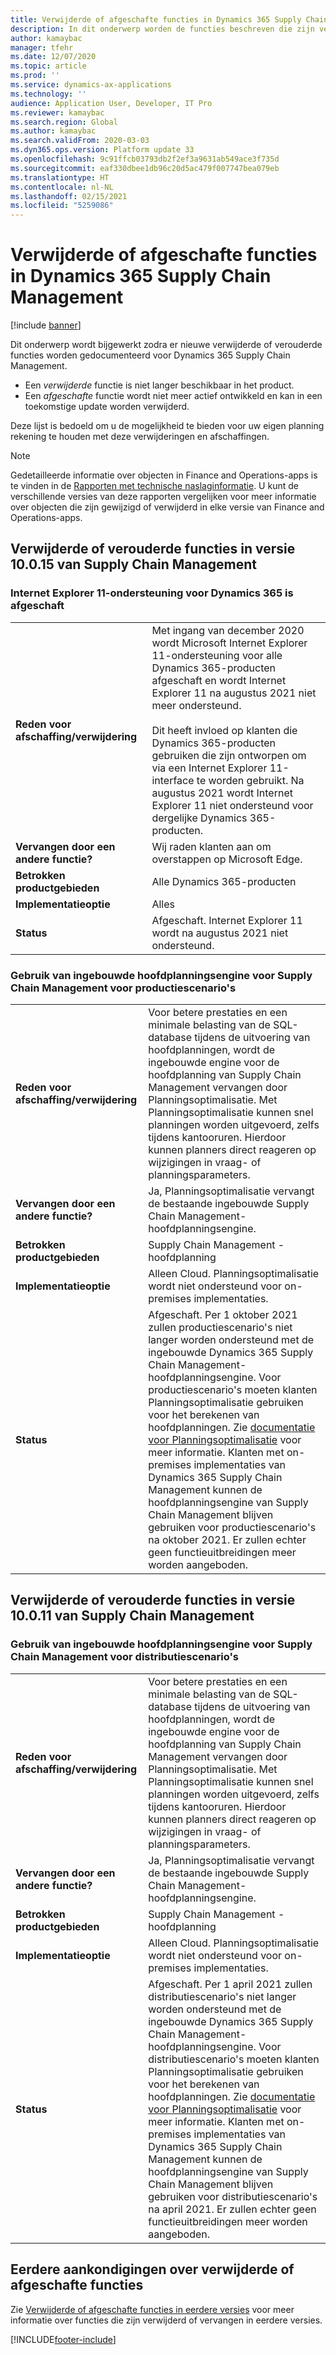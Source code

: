 ```yaml
---
title: Verwijderde of afgeschafte functies in Dynamics 365 Supply Chain Management
description: In dit onderwerp worden de functies beschreven die zijn verwijderd of die zijn gepland voor verwijdering in Dynamics 365 Supply Chain Management.
author: kamaybac
manager: tfehr
ms.date: 12/07/2020
ms.topic: article
ms.prod: ''
ms.service: dynamics-ax-applications
ms.technology: ''
audience: Application User, Developer, IT Pro
ms.reviewer: kamaybac
ms.search.region: Global
ms.author: kamaybac
ms.search.validFrom: 2020-03-03
ms.dyn365.ops.version: Platform update 33
ms.openlocfilehash: 9c91ffcb03793db2f2ef3a9631ab549ace3f735d
ms.sourcegitcommit: eaf330dbee1db96c20d5ac479f007747bea079eb
ms.translationtype: HT
ms.contentlocale: nl-NL
ms.lasthandoff: 02/15/2021
ms.locfileid: "5259086"
---
```

# <a name="removed-or-deprecated-features-in-dynamics-365-supply-chain-management"></a>Verwijderde of afgeschafte functies in Dynamics 365 Supply Chain Management

[!include [banner](../includes/banner.md)]

Dit onderwerp wordt bijgewerkt zodra er nieuwe verwijderde of verouderde functies worden gedocumenteerd voor Dynamics 365 Supply Chain Management.

- Een *verwijderde* functie is niet langer beschikbaar in het product.
- Een *afgeschafte* functie wordt niet meer actief ontwikkeld en kan in een toekomstige update worden verwijderd.

Deze lijst is bedoeld om u de mogelijkheid te bieden voor uw eigen planning rekening te houden met deze verwijderingen en afschaffingen.

> [!NOTE]
> Gedetailleerde informatie over objecten in Finance and Operations-apps is te vinden in de [Rapporten met technische naslaginformatie](https://docs.microsoft.com/dynamics/s-e/). U kunt de verschillende versies van deze rapporten vergelijken voor meer informatie over objecten die zijn gewijzigd of verwijderd in elke versie van Finance and Operations-apps.

## <a name="features-removed-or-deprecated-in-the-supply-chain-management-10015-release"></a>Verwijderde of verouderde functies in versie 10.0.15 van Supply Chain Management

### <a name="internet-explorer-11-support-for-dynamics-365-is-deprecated"></a>Internet Explorer 11-ondersteuning voor Dynamics 365 is afgeschaft

|   |  |
|------------|--------------------|
| **Reden voor afschaffing/verwijdering** | Met ingang van december 2020 wordt Microsoft Internet Explorer 11-ondersteuning voor alle Dynamics 365-producten afgeschaft en wordt Internet Explorer 11 na augustus 2021 niet meer ondersteund.<br><br>Dit heeft invloed op klanten die Dynamics 365-producten gebruiken die zijn ontworpen om via een Internet Explorer 11-interface te worden gebruikt. Na augustus 2021 wordt Internet Explorer 11 niet ondersteund voor dergelijke Dynamics 365-producten. |
| **Vervangen door een andere functie?**   | Wij raden klanten aan om overstappen op Microsoft Edge.|
| **Betrokken productgebieden**         | Alle Dynamics 365-producten |
| **Implementatieoptie**              | Alles|
| **Status**                         | Afgeschaft. Internet Explorer 11 wordt na augustus 2021 niet ondersteund.|

### <a name="use-of-built-in-supply-chain-management-master-planning-engine-for-manufacturing-scenarios"></a>Gebruik van ingebouwde hoofdplanningsengine voor Supply Chain Management voor productiescenario's

|   |  |
|------------|--------------------|
| **Reden voor afschaffing/verwijdering** | Voor betere prestaties en een minimale belasting van de SQL-database tijdens de uitvoering van hoofdplanningen, wordt de ingebouwde engine voor de hoofdplanning van Supply Chain Management vervangen door Planningsoptimalisatie. Met Planningsoptimalisatie kunnen snel planningen worden uitgevoerd, zelfs tijdens kantooruren. Hierdoor kunnen planners direct reageren op wijzigingen in vraag- of planningsparameters. |
| **Vervangen door een andere functie?**   | Ja, Planningsoptimalisatie vervangt de bestaande ingebouwde Supply Chain Management-hoofdplanningsengine. |
| **Betrokken productgebieden**         | Supply Chain Management - hoofdplanning |
| **Implementatieoptie**              | Alleen Cloud. Planningsoptimalisatie wordt niet ondersteund voor on-premises implementaties. |
| **Status**                         | Afgeschaft. Per 1 oktober 2021 zullen productiescenario's niet langer worden ondersteund met de ingebouwde Dynamics 365 Supply Chain Management-hoofdplanningsengine. Voor productiescenario's moeten klanten Planningsoptimalisatie gebruiken voor het berekenen van hoofdplanningen. Zie [documentatie voor Planningsoptimalisatie](https://go.microsoft.com/fwlink/?linkid=2105830) voor meer informatie. Klanten met on-premises implementaties van Dynamics 365 Supply Chain Management kunnen de hoofdplanningsengine van Supply Chain Management blijven gebruiken voor productiescenario's na oktober 2021. Er zullen echter geen functieuitbreidingen meer worden aangeboden. |

## <a name="features-removed-or-deprecated-in-the-supply-chain-management-10011-release"></a>Verwijderde of verouderde functies in versie 10.0.11 van Supply Chain Management

### <a name="use-of-built-in-supply-chain-management-master-planning-engine-for-distribution-scenarios"></a>Gebruik van ingebouwde hoofdplanningsengine voor Supply Chain Management voor distributiescenario's

|   |  |
|------------|--------------------|
| **Reden voor afschaffing/verwijdering** | Voor betere prestaties en een minimale belasting van de SQL-database tijdens de uitvoering van hoofdplanningen, wordt de ingebouwde engine voor de hoofdplanning van Supply Chain Management vervangen door Planningsoptimalisatie. Met Planningsoptimalisatie kunnen snel planningen worden uitgevoerd, zelfs tijdens kantooruren. Hierdoor kunnen planners direct reageren op wijzigingen in vraag- of planningsparameters. |
| **Vervangen door een andere functie?**   | Ja, Planningsoptimalisatie vervangt de bestaande ingebouwde Supply Chain Management-hoofdplanningsengine. |
| **Betrokken productgebieden**         | Supply Chain Management - hoofdplanning |
| **Implementatieoptie**              | Alleen Cloud. Planningsoptimalisatie wordt niet ondersteund voor on-premises implementaties. |
| **Status**                         | Afgeschaft. Per 1 april 2021 zullen distributiescenario's niet langer worden ondersteund met de ingebouwde Dynamics 365 Supply Chain Management-hoofdplanningsengine. Voor distributiescenario's moeten klanten Planningsoptimalisatie gebruiken voor het berekenen van hoofdplanningen. Zie [documentatie voor Planningsoptimalisatie](https://go.microsoft.com/fwlink/?linkid=2105830) voor meer informatie. Klanten met on-premises implementaties van Dynamics 365 Supply Chain Management kunnen de hoofdplanningsengine van Supply Chain Management blijven gebruiken voor distributiescenario's na april 2021. Er zullen echter geen functieuitbreidingen meer worden aangeboden. |

## <a name="previous-announcements-about-removed-or-deprecated-features"></a>Eerdere aankondigingen over verwijderde of afgeschafte functies

Zie [Verwijderde of afgeschafte functies in eerdere versies](../../fin-ops-core/dev-itpro/migration-upgrade/deprecated-features.md) voor meer informatie over functies die zijn verwijderd of vervangen in eerdere versies.


[!INCLUDE[footer-include](../../includes/footer-banner.md)]